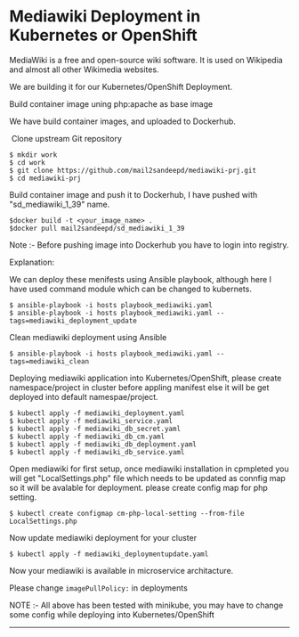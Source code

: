 # Mediawiki Deployment in Kubernetes or OpenShift

MediaWiki is a free and open-source wiki software. It is used on Wikipedia and almost all other Wikimedia websites.

We are building it for our Kubernetes/OpenShift Deployment.

Build container image uning php:apache as base image

We have build container images, and uploaded to Dockerhub.

 Clone upstream Git repository

    $ mkdir work
    $ cd work
    $ git clone https://github.com/mail2sandeepd/mediawiki-prj.git
    $ cd mediawiki-prj

Build container image and push it to Dockerhub, I have pushed with "sd_mediawiki_1_39" name.

    $docker build -t <your_image_name> .
    $docker pull mail2sandeepd/sd_mediawiki_1_39

Note :- Before pushing image into Dockerhub you have to login into registry.

Explanation:

We can deploy these menifests using Ansible playbook, although here I have used command module which can be changed to kubernets.

    $ ansible-playbook -i hosts playbook_mediawiki.yaml
    $ ansible-playbook -i hosts playbook_mediawiki.yaml --tags=mediawiki_deployment_update

Clean mediawiki deployment using Ansible

    $ ansible-playbook -i hosts playbook_mediawiki.yaml --tags=mediawiki_clean

Deploying mediawiki application into Kubernetes/OpenShift, please create namespace/project in cluster before appling manifest else it will be get deployed into default namespae/project.

    $ kubectl apply -f mediawiki_deployment.yaml
    $ kubectl apply -f mediawiki_service.yaml 
    $ kubectl apply -f mediawiki_db_secret.yaml 
    $ kubectl apply -f mediawiki_db_cm.yaml 
    $ kubectl apply -f mediawiki_db_deployment.yaml 
    $ kubectl apply -f mediawiki_db_service.yaml 
  
Open mediawiki for first setup, once mediawiki installation in cpmpleted you will get "LocalSettings.php" file which  needs to be updated as connfig map so it will be avalable for deployment. please create config map for php setting.

    $ kubectl create configmap cm-php-local-setting --from-file LocalSettings.php

Now update mediawiki deployment for your cluster 
    
    $ kubectl apply -f mediawiki_deploymentupdate.yaml

Now your mediawiki is available in microservice architacture.


Please change ```imagePullPolicy:``` in deployments 

NOTE :- All above has been tested with minikube, you may have to change some config while deploying into Kubernetes/OpenShift 
      

------------------------------------------------------------------------------------------------

